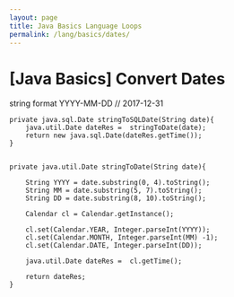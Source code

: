 ```yaml
---
layout: page
title: Java Basics Language Loops
permalink: /lang/basics/dates/
---
```


# [Java Basics] Convert Dates


string format YYYY-MM-DD // 2017-12-31



    private java.sql.Date stringToSQLDate(String date){
        java.util.Date dateRes =  stringToDate(date);
        return new java.sql.Date(dateRes.getTime());
    }


    private java.util.Date stringToDate(String date){

        String YYYY = date.substring(0, 4).toString();
        String MM = date.substring(5, 7).toString();
        String DD = date.substring(8, 10).toString();

        Calendar cl = Calendar.getInstance();

        cl.set(Calendar.YEAR, Integer.parseInt(YYYY));
        cl.set(Calendar.MONTH, Integer.parseInt(MM) -1);
        cl.set(Calendar.DATE, Integer.parseInt(DD));

        java.util.Date dateRes =  cl.getTime();

        return dateRes;
    }
